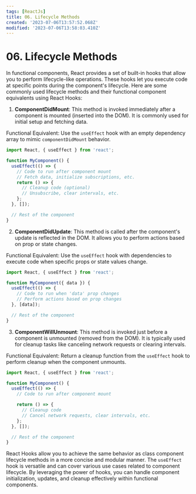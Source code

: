 ```yaml
---
tags: [ReactJs]
title: 06. Lifecycle Methods
created: '2023-07-06T13:57:52.068Z'
modified: '2023-07-06T13:58:03.410Z'
---
```


# 06\. Lifecycle Methods

In functional components, React provides a set of built-in hooks that allow you to perform lifecycle-like operations. These hooks let you execute code at specific points during the component's lifecycle. Here are some commonly used lifecycle methods and their functional component equivalents using React Hooks:

1. **ComponentDidMount**: This method is invoked immediately after a component is mounted (inserted into the DOM). It is commonly used for initial setup and fetching data.

Functional Equivalent: Use the `useEffect` hook with an empty dependency array to mimic `componentDidMount` behavior.

```js
import React, { useEffect } from 'react';

function MyComponent() {
  useEffect(() => {
    // Code to run after component mount
    // Fetch data, initialize subscriptions, etc.
    return () => {
      // Cleanup code (optional)
      // Unsubscribe, clear intervals, etc.
    };
  }, []);

  // Rest of the component
}
```

2. **ComponentDidUpdate**: This method is called after the component's update is reflected in the DOM. It allows you to perform actions based on prop or state changes.

Functional Equivalent: Use the `useEffect` hook with dependencies to execute code when specific props or state values change.

```js
import React, { useEffect } from 'react';

function MyComponent({ data }) {
  useEffect(() => {
    // Code to run when 'data' prop changes
    // Perform actions based on prop changes
  }, [data]);

  // Rest of the component
}
```

3. **ComponentWillUnmount**: This method is invoked just before a component is unmounted (removed from the DOM). It is typically used for cleanup tasks like canceling network requests or clearing intervals.

Functional Equivalent: Return a cleanup function from the `useEffect` hook to perform cleanup when the component unmounts.

```js
import React, { useEffect } from 'react';

function MyComponent() {
  useEffect(() => {
    // Code to run after component mount

    return () => {
      // Cleanup code
      // Cancel network requests, clear intervals, etc.
    };
  }, []);

  // Rest of the component
}
```

React Hooks allow you to achieve the same behavior as class component lifecycle methods in a more concise and modular manner. The `useEffect` hook is versatile and can cover various use cases related to component lifecycle. By leveraging the power of hooks, you can handle component initialization, updates, and cleanup effectively within functional components.
